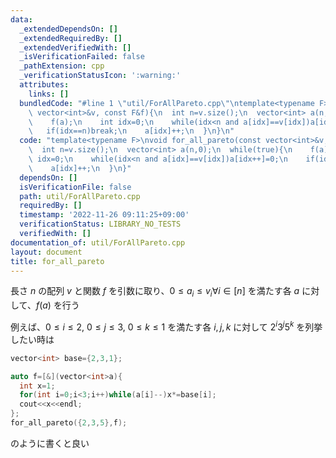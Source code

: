 ```yaml
---
data:
  _extendedDependsOn: []
  _extendedRequiredBy: []
  _extendedVerifiedWith: []
  _isVerificationFailed: false
  _pathExtension: cpp
  _verificationStatusIcon: ':warning:'
  attributes:
    links: []
  bundledCode: "#line 1 \"util/ForAllPareto.cpp\"\ntemplate<typename F>\nvoid for_all_pareto(const\
    \ vector<int>&v, const F&f){\n  int n=v.size();\n  vector<int> a(n,0);\n  while(true){\n\
    \    f(a);\n    int idx=0;\n    while(idx<n and a[idx]==v[idx])a[idx++]=0;\n \
    \   if(idx==n)break;\n    a[idx]++;\n  }\n}\n"
  code: "template<typename F>\nvoid for_all_pareto(const vector<int>&v, const F&f){\n\
    \  int n=v.size();\n  vector<int> a(n,0);\n  while(true){\n    f(a);\n    int\
    \ idx=0;\n    while(idx<n and a[idx]==v[idx])a[idx++]=0;\n    if(idx==n)break;\n\
    \    a[idx]++;\n  }\n}"
  dependsOn: []
  isVerificationFile: false
  path: util/ForAllPareto.cpp
  requiredBy: []
  timestamp: '2022-11-26 09:11:25+09:00'
  verificationStatus: LIBRARY_NO_TESTS
  verifiedWith: []
documentation_of: util/ForAllPareto.cpp
layout: document
title: for_all_pareto
---
```


長さ $n$ の配列 $v$ と関数 $f$ を引数に取り、$0\leq a_i\leq v_i　\forall i\in[n]$ を満たす各 $a$ に対して、$f(a)$ を行う

例えば、$0\leq i\leq 2$, $0\leq j \leq 3$, $0\leq k\leq 1$ を満たす各 $i,j,k$ に対して $2^i 3^j 5^k$ を列挙したい時は

```cpp
vector<int> base={2,3,1};

auto f=[&](vector<int>a){
  int x=1;
  for(int i=0;i<3;i++)while(a[i]--)x*=base[i];
  cout<<x<<endl;
};
for_all_pareto({2,3,5},f);
```

のように書くと良い